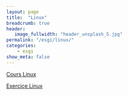 ```yaml
---
layout: page
title:  "Linux"
breadcrumb: true
header:
   image_fullwidth: "header_unsplash_5.jpg"
permalink: "/esgi/linux/"
categories:
    - esgi
show_meta: false
---
```


[Cours Linux](https://fpompey.github.io/esgi/Linux/cours_Linux/)

[Exercice Linux](https://fpompey.github.io/esgi/Linux/exercice_Linux/)
